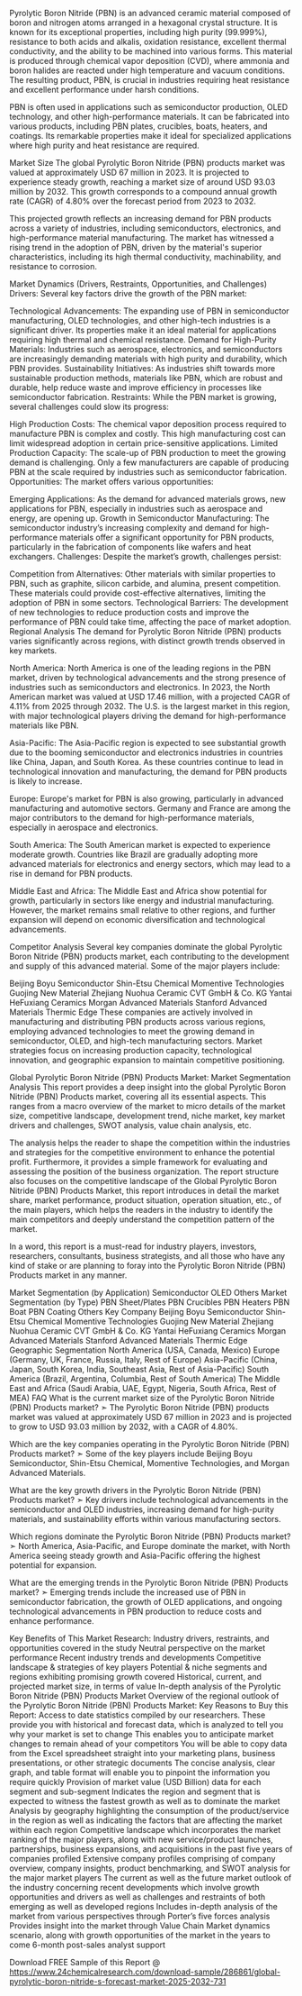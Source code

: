 Pyrolytic Boron Nitride (PBN) is an advanced ceramic material composed of boron and nitrogen atoms arranged in a hexagonal crystal structure. It is known for its exceptional properties, including high purity (99.999%), resistance to both acids and alkalis, oxidation resistance, excellent thermal conductivity, and the ability to be machined into various forms. This material is produced through chemical vapor deposition (CVD), where ammonia and boron halides are reacted under high temperature and vacuum conditions. The resulting product, PBN, is crucial in industries requiring heat resistance and excellent performance under harsh conditions.

PBN is often used in applications such as semiconductor production, OLED technology, and other high-performance materials. It can be fabricated into various products, including PBN plates, crucibles, boats, heaters, and coatings. Its remarkable properties make it ideal for specialized applications where high purity and heat resistance are required.

Market Size
The global Pyrolytic Boron Nitride (PBN) products market was valued at approximately USD 67 million in 2023. It is projected to experience steady growth, reaching a market size of around USD 93.03 million by 2032. This growth corresponds to a compound annual growth rate (CAGR) of 4.80% over the forecast period from 2023 to 2032.

This projected growth reflects an increasing demand for PBN products across a variety of industries, including semiconductors, electronics, and high-performance material manufacturing. The market has witnessed a rising trend in the adoption of PBN, driven by the material's superior characteristics, including its high thermal conductivity, machinability, and resistance to corrosion.

Market Dynamics (Drivers, Restraints, Opportunities, and Challenges)
Drivers:
Several key factors drive the growth of the PBN market:

Technological Advancements: The expanding use of PBN in semiconductor manufacturing, OLED technologies, and other high-tech industries is a significant driver. Its properties make it an ideal material for applications requiring high thermal and chemical resistance.
Demand for High-Purity Materials: Industries such as aerospace, electronics, and semiconductors are increasingly demanding materials with high purity and durability, which PBN provides.
Sustainability Initiatives: As industries shift towards more sustainable production methods, materials like PBN, which are robust and durable, help reduce waste and improve efficiency in processes like semiconductor fabrication.
Restraints:
While the PBN market is growing, several challenges could slow its progress:

High Production Costs: The chemical vapor deposition process required to manufacture PBN is complex and costly. This high manufacturing cost can limit widespread adoption in certain price-sensitive applications.
Limited Production Capacity: The scale-up of PBN production to meet the growing demand is challenging. Only a few manufacturers are capable of producing PBN at the scale required by industries such as semiconductor fabrication.
Opportunities:
The market offers various opportunities:

Emerging Applications: As the demand for advanced materials grows, new applications for PBN, especially in industries such as aerospace and energy, are opening up.
Growth in Semiconductor Manufacturing: The semiconductor industry’s increasing complexity and demand for high-performance materials offer a significant opportunity for PBN products, particularly in the fabrication of components like wafers and heat exchangers.
Challenges:
Despite the market’s growth, challenges persist:

Competition from Alternatives: Other materials with similar properties to PBN, such as graphite, silicon carbide, and alumina, present competition. These materials could provide cost-effective alternatives, limiting the adoption of PBN in some sectors.
Technological Barriers: The development of new technologies to reduce production costs and improve the performance of PBN could take time, affecting the pace of market adoption.
Regional Analysis
The demand for Pyrolytic Boron Nitride (PBN) products varies significantly across regions, with distinct growth trends observed in key markets.

North America:
North America is one of the leading regions in the PBN market, driven by technological advancements and the strong presence of industries such as semiconductors and electronics. In 2023, the North American market was valued at USD 17.46 million, with a projected CAGR of 4.11% from 2025 through 2032. The U.S. is the largest market in this region, with major technological players driving the demand for high-performance materials like PBN.

Asia-Pacific:
The Asia-Pacific region is expected to see substantial growth due to the booming semiconductor and electronics industries in countries like China, Japan, and South Korea. As these countries continue to lead in technological innovation and manufacturing, the demand for PBN products is likely to increase.

Europe:
Europe's market for PBN is also growing, particularly in advanced manufacturing and automotive sectors. Germany and France are among the major contributors to the demand for high-performance materials, especially in aerospace and electronics.

South America:
The South American market is expected to experience moderate growth. Countries like Brazil are gradually adopting more advanced materials for electronics and energy sectors, which may lead to a rise in demand for PBN products.

Middle East and Africa:
The Middle East and Africa show potential for growth, particularly in sectors like energy and industrial manufacturing. However, the market remains small relative to other regions, and further expansion will depend on economic diversification and technological advancements.

Competitor Analysis
Several key companies dominate the global Pyrolytic Boron Nitride (PBN) products market, each contributing to the development and supply of this advanced material. Some of the major players include:

Beijing Boyu Semiconductor
Shin-Etsu Chemical
Momentive Technologies
Guojing New Material
Zhejiang Nuohua Ceramic
CVT GmbH & Co. KG
Yantai HeFuxiang Ceramics
Morgan Advanced Materials
Stanford Advanced Materials
Thermic Edge
These companies are actively involved in manufacturing and distributing PBN products across various regions, employing advanced technologies to meet the growing demand in semiconductor, OLED, and high-tech manufacturing sectors. Market strategies focus on increasing production capacity, technological innovation, and geographic expansion to maintain competitive positioning.

Global Pyrolytic Boron Nitride (PBN) Products Market: Market Segmentation Analysis
This report provides a deep insight into the global Pyrolytic Boron Nitride (PBN) Products market, covering all its essential aspects. This ranges from a macro overview of the market to micro details of the market size, competitive landscape, development trend, niche market, key market drivers and challenges, SWOT analysis, value chain analysis, etc.

The analysis helps the reader to shape the competition within the industries and strategies for the competitive environment to enhance the potential profit. Furthermore, it provides a simple framework for evaluating and assessing the position of the business organization. The report structure also focuses on the competitive landscape of the Global Pyrolytic Boron Nitride (PBN) Products Market, this report introduces in detail the market share, market performance, product situation, operation situation, etc., of the main players, which helps the readers in the industry to identify the main competitors and deeply understand the competition pattern of the market.

In a word, this report is a must-read for industry players, investors, researchers, consultants, business strategists, and all those who have any kind of stake or are planning to foray into the Pyrolytic Boron Nitride (PBN) Products market in any manner.

Market Segmentation (by Application)
Semiconductor
OLED
Others
Market Segmentation (by Type)
PBN Sheet/Plates
PBN Crucibles
PBN Heaters
PBN Boat
PBN Coating
Others
Key Company
Beijing Boyu Semiconductor
Shin-Etsu Chemical
Momentive Technologies
Guojing New Material
Zhejiang Nuohua Ceramic
CVT GmbH & Co. KG
Yantai HeFuxiang Ceramics
Morgan Advanced Materials
Stanford Advanced Materials
Thermic Edge
Geographic Segmentation
North America (USA, Canada, Mexico)
Europe (Germany, UK, France, Russia, Italy, Rest of Europe)
Asia-Pacific (China, Japan, South Korea, India, Southeast Asia, Rest of Asia-Pacific)
South America (Brazil, Argentina, Columbia, Rest of South America)
The Middle East and Africa (Saudi Arabia, UAE, Egypt, Nigeria, South Africa, Rest of MEA)
FAQ 
What is the current market size of the Pyrolytic Boron Nitride (PBN) Products market?
➣ The Pyrolytic Boron Nitride (PBN) products market was valued at approximately USD 67 million in 2023 and is projected to grow to USD 93.03 million by 2032, with a CAGR of 4.80%.

Which are the key companies operating in the Pyrolytic Boron Nitride (PBN) Products market?
➣ Some of the key players include Beijing Boyu Semiconductor, Shin-Etsu Chemical, Momentive Technologies, and Morgan Advanced Materials.

What are the key growth drivers in the Pyrolytic Boron Nitride (PBN) Products market?
➣ Key drivers include technological advancements in the semiconductor and OLED industries, increasing demand for high-purity materials, and sustainability efforts within various manufacturing sectors.

Which regions dominate the Pyrolytic Boron Nitride (PBN) Products market?
➣ North America, Asia-Pacific, and Europe dominate the market, with North America seeing steady growth and Asia-Pacific offering the highest potential for expansion.

What are the emerging trends in the Pyrolytic Boron Nitride (PBN) Products market?
➣ Emerging trends include the increased use of PBN in semiconductor fabrication, the growth of OLED applications, and ongoing technological advancements in PBN production to reduce costs and enhance performance.

Key Benefits of This Market Research:
Industry drivers, restraints, and opportunities covered in the study
Neutral perspective on the market performance
Recent industry trends and developments
Competitive landscape & strategies of key players
Potential & niche segments and regions exhibiting promising growth covered
Historical, current, and projected market size, in terms of value
In-depth analysis of the Pyrolytic Boron Nitride (PBN) Products Market
Overview of the regional outlook of the Pyrolytic Boron Nitride (PBN) Products Market:
Key Reasons to Buy this Report:
Access to date statistics compiled by our researchers. These provide you with historical and forecast data, which is analyzed to tell you why your market is set to change
This enables you to anticipate market changes to remain ahead of your competitors
You will be able to copy data from the Excel spreadsheet straight into your marketing plans, business presentations, or other strategic documents
The concise analysis, clear graph, and table format will enable you to pinpoint the information you require quickly
Provision of market value (USD Billion) data for each segment and sub-segment
Indicates the region and segment that is expected to witness the fastest growth as well as to dominate the market
Analysis by geography highlighting the consumption of the product/service in the region as well as indicating the factors that are affecting the market within each region
Competitive landscape which incorporates the market ranking of the major players, along with new service/product launches, partnerships, business expansions, and acquisitions in the past five years of companies profiled
Extensive company profiles comprising of company overview, company insights, product benchmarking, and SWOT analysis for the major market players
The current as well as the future market outlook of the industry concerning recent developments which involve growth opportunities and drivers as well as challenges and restraints of both emerging as well as developed regions
Includes in-depth analysis of the market from various perspectives through Porter’s five forces analysis
Provides insight into the market through Value Chain
Market dynamics scenario, along with growth opportunities of the market in the years to come
6-month post-sales analyst support

Download FREE Sample of this Report @ https://www.24chemicalresearch.com/download-sample/286861/global-pyrolytic-boron-nitride-s-forecast-market-2025-2032-731
